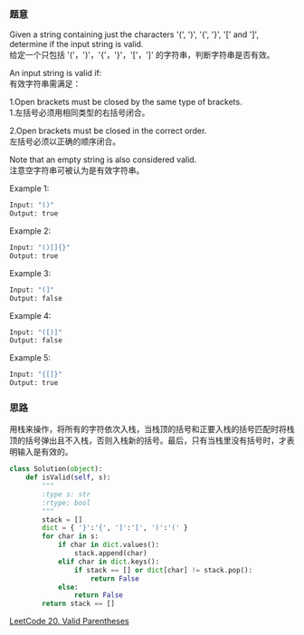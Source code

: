 ### 题意
Given a string containing just the characters '(', ')', '{', '}', '[' and ']', determine if the input string is valid.  
给定一个只包括 '('，')'，'{'，'}'，'['，']' 的字符串，判断字符串是否有效。

An input string is valid if:  
有效字符串需满足：

1.Open brackets must be closed by the same type of brackets.  
1.左括号必须用相同类型的右括号闭合。

2.Open brackets must be closed in the correct order.  
左括号必须以正确的顺序闭合。

Note that an empty string is also considered valid.  
注意空字符串可被认为是有效字符串。

Example 1:
```python
Input: "()"
Output: true
```
Example 2:
```python
Input: "()[]{}"
Output: true
```
Example 3:
```python
Input: "(]"
Output: false
```
Example 4:
```python
Input: "([)]"
Output: false
```
Example 5:
```python
Input: "{[]}"
Output: true
```
### 思路
用栈来操作，将所有的字符依次入栈，当栈顶的括号和正要入栈的括号匹配时将栈顶的括号弹出且不入栈，否则入栈新的括号。最后，只有当栈里没有括号时，才表明输入是有效的。
```python
class Solution(object):
    def isValid(self, s):
        """
        :type s: str
        :rtype: bool
        """
        stack = []
        dict = { '}':'{', ']':'[', ')':'(' }
        for char in s:
            if char in dict.values():
                stack.append(char)
            elif char in dict.keys():
                if stack == [] or dict[char] != stack.pop():
                    return False
            else:
                return False
        return stack == []
```
[LeetCode 20. Valid Parentheses](https://leetcode.com/problems/valid-parentheses/description/)
